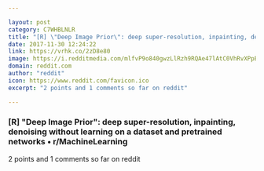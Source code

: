 ```yaml
---

layout: post
category: C7WHBLNLR
title: "[R] \"Deep Image Prior\": deep super-resolution, inpainting, denoising without learning on a dataset and pretrained networks • r/MachineLearning"
date: 2017-11-30 12:24:22
link: https://vrhk.co/2zD8e80
image: https://i.redditmedia.com/mlfvP9o840gwzLlRzh9RQAe47lAtC0VhRvXPpEX5LIs.jpg?w=320&s=db077f64d132b88832775b73f7ed0a0b
domain: reddit.com
author: "reddit"
icon: https://www.reddit.com/favicon.ico
excerpt: "2 points and 1 comments so far on reddit"

---
```


### [R] "Deep Image Prior": deep super-resolution, inpainting, denoising without learning on a dataset and pretrained networks • r/MachineLearning

2 points and 1 comments so far on reddit